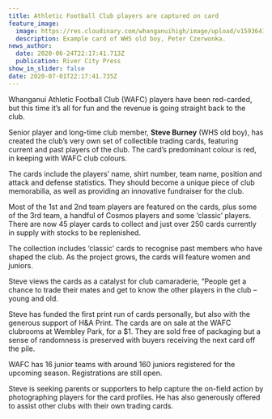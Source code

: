 ```yaml
---
title: Athletic Football Club players are captured on card
feature_image:
  image: https://res.cloudinary.com/whanganuihigh/image/upload/v1593641880/News/Peter_Czerwonka_ex._RCP_25.6.20.jpg
  description: Example card of WHS old boy, Peter Czerwonka.
news_author:
  date: 2020-06-24T22:17:41.713Z
  publication: River City Press
show_in_slider: false
date: 2020-07-01T22:17:41.735Z
---
```

Whanganui Athletic Football Club (WAFC) players have been red-carded, but this time it’s all for fun and the revenue is going straight back to the club.

Senior player and long-time club member, **Steve Burney** (WHS old boy), has created the club’s very own set of collectible trading cards, featuring current and past players of the club. The card’s predominant colour is red, in keeping with WAFC club colours.

The cards include the players’ name, shirt number, team name, position and attack and defense statistics. They should become a unique piece of club memorabilia, as well as providing an innovative fundraiser for the club.

Most of the 1st and 2nd team players are featured on the cards, plus some of the 3rd team, a handful of Cosmos players and some ‘classic’ players. There are now 45 player cards to collect and just over 250 cards currently in supply with stocks to be replenished.

The collection includes ‘classic’ cards to recognise past members who have shaped the club. As the project grows, the cards will feature women and juniors.

Steve views the cards as a catalyst for club camaraderie, “People get a chance to trade their mates and get to know the other players in the club – young and old.

Steve has funded the first print run of cards personally, but also with the generous support of H&A Print. The cards are on sale at the 
WAFC clubrooms at Wembley Park, for a $1. They are sold free of packaging but a sense of randomness is preserved with buyers receiving the next card off the pile.

WAFC has 16 junior teams with around 160 juniors registered for the upcoming season. Registrations are still open.

Steve is seeking parents or supporters to help capture the on-field action by photographing players for the card profiles. He has also generously offered to assist other clubs with their own trading cards.
